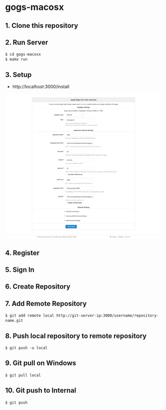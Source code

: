# gogs-macosx

## 1. Clone this repository

## 2. Run Server

```
$ cd gogs-macosx
$ make run
```

## 3. Setup

- http://localhost:3000/install

![Screenshot png](screenshot/setup.png)

## 4. Register

## 5. Sign In

## 6. Create Repository

## 7. Add Remote Repository

```
$ git add remote local http://git-server-ip:3000/username/repository-name.git
```

## 8. Push local repository to remote repository

```
$ git push -u local
```

## 9. Git pull on Windows

```
$ git pull local
```

## 10. Git push to Internal

```
$ git push
```
